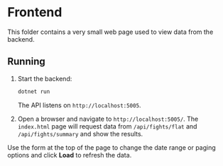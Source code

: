 # Frontend

This folder contains a very small web page used to view data from the backend.

## Running

1. Start the backend:
   ```bash
   dotnet run
   ```
   The API listens on `http://localhost:5005`.

2. Open a browser and navigate to `http://localhost:5005/`.
   The `index.html` page will request data from `/api/fights/flat` and `/api/fights/summary` and show the results.

Use the form at the top of the page to change the date range or paging options and click **Load** to refresh the data.
